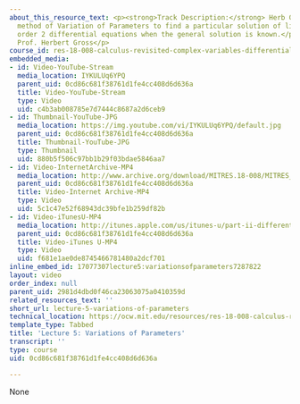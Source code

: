 ```yaml
---
about_this_resource_text: <p><strong>Track Description:</strong> Herb Gross uses the
  method of Variation of Parameters to find a particular solution of linear homogeneous
  order 2 differential equations when the general solution is known.</p> <p><strong>Instructor/speaker:</strong>
  Prof. Herbert Gross</p>
course_id: res-18-008-calculus-revisited-complex-variables-differential-equations-and-linear-algebra-fall-2011
embedded_media:
- id: Video-YouTube-Stream
  media_location: IYKULUq6YPQ
  parent_uid: 0cd86c681f38761d1fe4cc408d6d636a
  title: Video-YouTube-Stream
  type: Video
  uid: c4b3ab008785e7d7444c8687a2d6ceb9
- id: Thumbnail-YouTube-JPG
  media_location: https://img.youtube.com/vi/IYKULUq6YPQ/default.jpg
  parent_uid: 0cd86c681f38761d1fe4cc408d6d636a
  title: Thumbnail-YouTube-JPG
  type: Thumbnail
  uid: 880b5f506c97bb1b29f03bdae5846aa7
- id: Video-InternetArchive-MP4
  media_location: http://www.archive.org/download/MITRES.18-008/MITRES_18-008_Part2_lec5_300k.mp4
  parent_uid: 0cd86c681f38761d1fe4cc408d6d636a
  title: Video-Internet Archive-MP4
  type: Video
  uid: 5c1c47e52f68943dc39bfe1b259df82b
- id: Video-iTunesU-MP4
  media_location: http://itunes.apple.com/us/itunes-u/part-ii-differential-equations/id494296411?i=109307715
  parent_uid: 0cd86c681f38761d1fe4cc408d6d636a
  title: Video-iTunes U-MP4
  type: Video
  uid: f681e1ae0de8745466781480a2dcf701
inline_embed_id: 17077307lecture5:variationsofparameters7287822
layout: video
order_index: null
parent_uid: 2981d4dbd0f46ca23063075a0410359d
related_resources_text: ''
short_url: lecture-5-variations-of-parameters
technical_location: https://ocw.mit.edu/resources/res-18-008-calculus-revisited-complex-variables-differential-equations-and-linear-algebra-fall-2011/part-ii/lecture-5-variations-of-parameters
template_type: Tabbed
title: 'Lecture 5: Variations of Parameters'
transcript: ''
type: course
uid: 0cd86c681f38761d1fe4cc408d6d636a

---
```

None